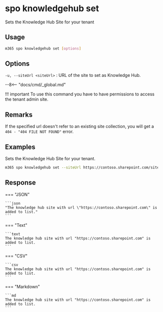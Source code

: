 # spo knowledgehub set

Sets the Knowledge Hub Site for your tenant

## Usage

```sh
m365 spo knowledgehub set [options]
```

## Options

`-u, --siteUrl <siteUrl>`
: URL of the site to set as Knowledge Hub.

--8<-- "docs/cmd/_global.md"

!!! important
    To use this command you have to have permissions to access the tenant admin site.

## Remarks

If the specified url doesn't refer to an existing site collection, you will get a `404 - "404 FILE NOT FOUND"` error.

## Examples

Sets the Knowledge Hub Site for your tenant.

```sh
m365 spo knowledgehub set --siteUrl https://contoso.sharepoint.com/sites/knowledgesite
```

## Response

=== "JSON"

    ```json
    "The knowledge hub site with url \"https://contoso.sharepoint.com\" is added to list."
    ```

=== "Text"

    ```text
    The knowledge hub site with url "https://contoso.sharepoint.com" is added to list.
    ```

=== "CSV"

    ```csv
    The knowledge hub site with url "https://contoso.sharepoint.com" is added to list.
    ```

=== "Markdown"

    ```md
    The knowledge hub site with url "https://contoso.sharepoint.com" is added to list.
    ```
